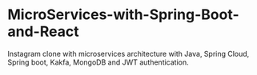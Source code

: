 # MicroServices-with-Spring-Boot-and-React
Instagram clone with microservices architecture with Java, Spring Cloud, Spring boot, Kakfa, MongoDB and JWT authentication.



